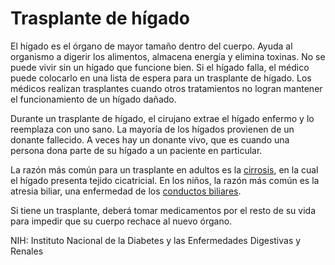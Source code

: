 Trasplante de hígado
====================


El hígado es el órgano de mayor tamaño dentro del cuerpo. Ayuda al organismo a digerir los alimentos, almacena energía y elimina toxinas. No se puede vivir sin un hígado que funcione bien. Si el hígado falla, el médico puede colocarlo en una lista de espera para un trasplante de hígado. Los médicos realizan trasplantes cuando otros tratamientos no logran mantener el funcionamiento de un hígado dañado.


Durante un trasplante de hígado, el cirujano extrae el hígado enfermo y lo reemplaza con uno sano. La mayoría de los hígados provienen de un donante fallecido. A veces hay un donante vivo, que es cuando una persona dona parte de su hígado a un paciente en particular. 


La razón más común para un trasplante en adultos es la [cirrosis](https://medlineplus.gov/spanish/cirrhosis.html), en la cual el hígado presenta tejido cicatricial. En los niños, la razón más común es la atresia biliar, una enfermedad de los [conductos biliares](https://medlineplus.gov/spanish/bileductdiseases.html).


 Si tiene un trasplante, deberá tomar medicamentos por el resto de su vida para impedir que su cuerpo rechace al nuevo órgano.


NIH: Instituto Nacional de la Diabetes y las Enfermedades Digestivas y Renales 

